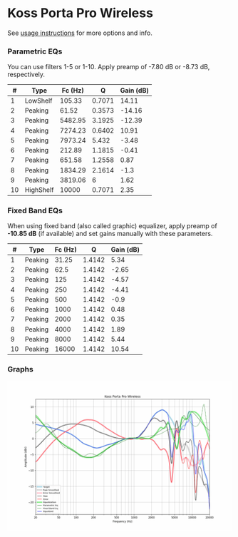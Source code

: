 # Koss Porta Pro Wireless
See [usage instructions](https://github.com/jaakkopasanen/AutoEq#usage) for more options and info.

### Parametric EQs
You can use filters 1-5 or 1-10. Apply preamp of -7.80 dB or -8.73 dB, respectively.

|   # | Type      |   Fc (Hz) |      Q |   Gain (dB) |
|-----|-----------|-----------|--------|-------------|
|   1 | LowShelf  |    105.33 | 0.7071 |       14.11 |
|   2 | Peaking   |     61.52 | 0.3573 |      -14.16 |
|   3 | Peaking   |   5482.95 | 3.1925 |      -12.39 |
|   4 | Peaking   |   7274.23 | 0.6402 |       10.91 |
|   5 | Peaking   |   7973.24 | 5.432  |       -3.48 |
|   6 | Peaking   |    212.89 | 1.1815 |       -0.41 |
|   7 | Peaking   |    651.58 | 1.2558 |        0.87 |
|   8 | Peaking   |   1834.29 | 2.1614 |       -1.3  |
|   9 | Peaking   |   3819.06 | 6      |        1.62 |
|  10 | HighShelf |  10000    | 0.7071 |        2.35 |

### Fixed Band EQs
When using fixed band (also called graphic) equalizer, apply preamp of **-10.85 dB** (if available) and set gains manually with these parameters.

|   # | Type    |   Fc (Hz) |      Q |   Gain (dB) |
|-----|---------|-----------|--------|-------------|
|   1 | Peaking |     31.25 | 1.4142 |        5.34 |
|   2 | Peaking |     62.5  | 1.4142 |       -2.65 |
|   3 | Peaking |    125    | 1.4142 |       -4.57 |
|   4 | Peaking |    250    | 1.4142 |       -4.41 |
|   5 | Peaking |    500    | 1.4142 |       -0.9  |
|   6 | Peaking |   1000    | 1.4142 |        0.48 |
|   7 | Peaking |   2000    | 1.4142 |        0.35 |
|   8 | Peaking |   4000    | 1.4142 |        1.89 |
|   9 | Peaking |   8000    | 1.4142 |        5.44 |
|  10 | Peaking |  16000    | 1.4142 |       10.54 |

### Graphs
![](./Koss%20Porta%20Pro%20Wireless.png)
